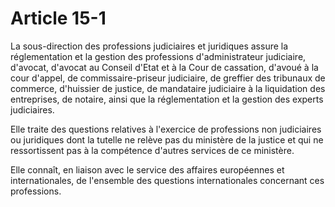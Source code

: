 # Article 15-1

La sous-direction des professions judiciaires et juridiques assure la réglementation et la gestion des professions d'administrateur judiciaire, d'avocat, d'avocat au Conseil d'Etat et à la Cour de cassation, d'avoué à la cour d'appel, de commissaire-priseur judiciaire, de greffier des tribunaux de commerce, d'huissier de justice, de mandataire judiciaire à la liquidation des entreprises, de notaire, ainsi que la réglementation et la gestion des experts judiciaires.

Elle traite des questions relatives à l'exercice de professions non judiciaires ou juridiques dont la tutelle ne relève pas du ministère de la justice et qui ne ressortissent pas à la compétence d'autres services de ce ministère.

Elle connaît, en liaison avec le service des affaires européennes et internationales, de l'ensemble des questions internationales concernant ces professions.
